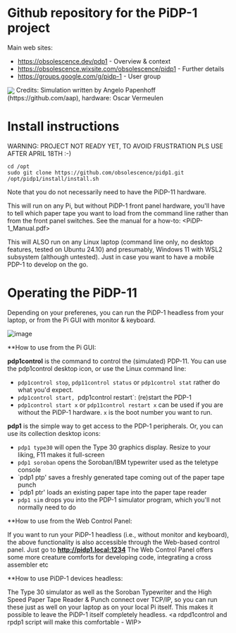 # Github repository for the PiDP-1 project

Main web sites:
- https://obsolescence.dev/pdp1 - Overview & context
- https://obsolescence.wixsite.com/obsolescence/pidp1 - Further details
- https://groups.google.com/g/pidp-1 - User group

<img src="https://github.com/user-attachments/assets/8e383528-861b-4829-8799-4ecbf265fde4" align="center" />
Credits: Simulation written by Angelo Papenhoff (https://github.com/aap), hardware: Oscar Vermeulen

# Install instructions

WARNING: PROJECT NOT READY YET, TO AVOID FRUSTRATION PLS USE AFTER APRIL 18TH :-)

    cd /opt
    sudo git clone https://github.com/obsolescence/pidp1.git
    /opt/pidp1/install/install.sh

Note that you do not necessarily need to have the PiDP-11 hardware. 

This will run on any Pi, but without PiDP-1 front panel hardware, you'll have to tell which paper tape you want to load from the command line rather than from the front panel switches. See the manual for a how-to: <PiDP-1_Manual.pdf>

This will ALSO run on any Linux laptop (command line only, no desktop features, tested on Ubuntu 24.10) and presumably, Windows 11 with WSL2 subsystem (although untested). Just in case you want to have a mobile PDP-1 to develop on the go.

# Operating the PiDP-11

Depending on your preferenes, you can run the PiDP-1 headless from your laptop, or from the Pi GUI with monitor & keyboard.

![image](https://github.com/user-attachments/assets/e80a1c29-a8c9-4a50-a3a8-43e7163490fb)

**How to use from the Pi GUI:

**pdp1control** is the command to control the (simulated) PDP-11. You can use the pdp1control desktop icon, or use the Linux command line:
- `pdp1control stop`, `pdp11control status` or `pdp1control stat` rather do what you'd expect.
- `pdp1control start, `pdp1control restart`: (re)start the PDP-1
- `pdp1control start x` or `pdp11control restart x` can be used if you are without the PiDP-1 hardware. `x` is the boot number you want to run.

**pdp1** is the simple way to get access to the PDP-1 peripherals. Or, you can use its collection desktop icons:
- `pdp1 type30` will open the Type 30 graphics display. Resize to your liking, F11 makes it full-screen
- `pdp1 soroban` opens the Soroban/IBM typewriter used as the teletype console
- `pdp1 ptp' saves a freshly generated tape coming out of the paper tape punch
- `pdp1 ptr' loads an existing paper tape into the paper tape reader
- `pdp1 sim` drops you into the PDP-1 simulator program, which you'll not normally need to do

**How to use from the Web Control Panel:

If you want to run your PiDP-1 headless (i.e., without monitor and keyboard), the above functionality is also accessible through the Web-based control panel. Just go to **http://pidp1.local:1234**
The Web Control Panel offers some more creature comforts for developing code, integrating a cross assembler etc

**How to use PiDP-1 devices headless:

The Type 30 simulator as well as the Soroban Typewriter and the High Speed Paper Tape Reader & Punch connect over TCP/IP, so you can run these just as well on your laptop as on your local Pi itself. This makes it possible to leave the PiDP-1 itself completely headless.
<a rdpd1control and rpdp1 script will make this comfortable - WIP>
